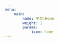 ```yaml
---
menu:
    main:
        name: 主页|Home
        weight: 1
        params:
            icon: home
---
```

